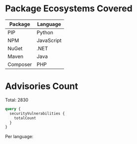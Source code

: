 # Package Ecosystems Covered
|Package | Language|
|-|-|
|PIP|Python|
|NPM|JavaScript|
|NuGet|.NET|
|Maven|Java|
|Composer|PHP|

# Advisories Count
Total: 2830
```graphql
query { 
  securityVulnerabilities {
    totalCount
  }
}
```

Per language:
